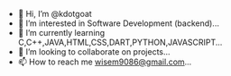 - 👋 Hi, I’m @kdotgoat
- 👀 I’m interested in Software Development (backend)...
- 🌱 I’m currently learning C,C++,JAVA,HTML,CSS,DART,PYTHON,JAVASCRIPT...
- 💞️ I’m looking to collaborate on  projects...
- 📫 How to reach me wisem9086@gmail.com...

<!---
kdotgoat/kdotgoat is a ✨ special ✨ repository because its `README.md` (this file) appears on your GitHub profile.
You can click the Preview link to take a look at your changes.
--->
